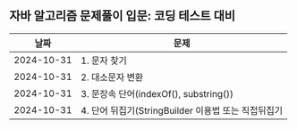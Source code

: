 ## 자바 알고리즘 문제풀이 입문: 코딩 테스트 대비

| 날짜         | 문제                                   |
|------------|--------------------------------------|
| 2024-10-31 | 1. 문자 찾기                             |
| 2024-10-31 | 2. 대소문자 변환                           |
| 2024-10-31 | 3. 문장속 단어(indexOf(), substring())    |
| 2024-10-31 | 4. 단어 뒤집기(StringBuilder 이용법 또는 직접뒤집기 |